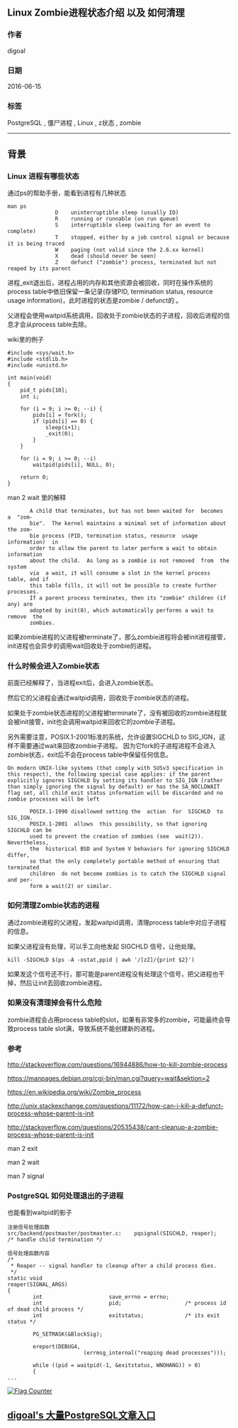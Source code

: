 ## Linux Zombie进程状态介绍 以及 如何清理  
                                                                                                                                                   
### 作者                                                                                                                                                   
digoal                                                                                                                                                   
                                                                                                                                                   
### 日期                                                                                                                                                   
2016-06-15                                                                                                                                               
                                                                                                                                                   
### 标签                                                                                                                                                   
PostgreSQL , 僵尸进程 , Linux , z状态 , zombie        
                                                                                                                                                   
----                                                                                                                                                   
                                                                                                                                                   
## 背景                                       
### Linux 进程有哪些状态  
通过ps的帮助手册，能看到进程有几种状态    
  
```  
man ps  
               D    uninterruptible sleep (usually IO)  
               R    running or runnable (on run queue)  
               S    interruptible sleep (waiting for an event to complete)  
               T    stopped, either by a job control signal or because it is being traced  
               W    paging (not valid since the 2.6.xx kernel)  
               X    dead (should never be seen)  
               Z    defunct ("zombie") process, terminated but not reaped by its parent  
```  
  
进程_exit退出后，进程占用的内存和其他资源会被回收，同时在操作系统的process table中依旧保留一条记录(存储PID, termination status, resource  usage  information)，此时进程的状态是zombie / defunct的 。     
    
父进程会使用waitpid系统调用，回收处于zombie状态的子进程，回收后进程的信息才会从process table去除。    
  
wiki里的例子    
  
```  
#include <sys/wait.h>  
#include <stdlib.h>  
#include <unistd.h>  
  
int main(void)  
{  
	pid_t pids[10];  
	int i;  
  
	for (i = 9; i >= 0; --i) {  
		pids[i] = fork();  
		if (pids[i] == 0) {  
			sleep(i+1);  
			_exit(0);  
		}  
	}  
  
	for (i = 9; i >= 0; --i)  
		waitpid(pids[i], NULL, 0);  
  
	return 0;  
}  
```  
  
man 2 wait 里的解释    
  
```  
       A child that terminates, but has not been waited for  becomes  a  "zom-  
       bie".  The kernel maintains a minimal set of information about the zom-  
       bie process (PID, termination status, resource  usage  information)  in  
       order to allow the parent to later perform a wait to obtain information  
       about the child.  As long as a zombie is not removed  from  the  system  
       via  a wait, it will consume a slot in the kernel process table, and if  
       this table fills, it will not be possible to create further  processes.  
       If a parent process terminates, then its "zombie" children (if any) are  
       adopted by init(8), which automatically performs a wait to  remove  the  
       zombies.  
```  
  
如果zombie进程的父进程被terminate了，那么zombie进程将会被init进程接管，init进程也会异步的调用wait回收处于zombie的进程。    
    
### 什么时候会进入Zombie状态  
前面已经解释了，当进程exit后，会进入zombie状态。    
  
然后它的父进程会通过waitpid调用，回收处于zombie状态的进程。    
  
如果处于zombie状态进程的父进程被terminate了，没有被回收的zombie进程就会被init接管，init也会调用waitpid来回收它的zombie子进程。    
    
另外需要注意，POSIX.1-2001标准的系统，允许设置SIGCHLD  to  SIG_IGN，这样不需要通过wait来回收zombie子进程。  因为它fork的子进程进程不会进入zombie状态，exit后不会在process table中保留任何信息。    
  
```  
On modern UNIX-like systems (that comply with SUSv3 specification in this respect), the following special case applies: if the parent explicitly ignores SIGCHLD by setting its handler to SIG_IGN (rather than simply ignoring the signal by default) or has the SA_NOCLDWAIT flag set, all child exit status information will be discarded and no zombie processes will be left  
  
       POSIX.1-1990 disallowed setting the  action  for  SIGCHLD  to  SIG_IGN.  
       POSIX.1-2001  allows  this possibility, so that ignoring SIGCHLD can be  
       used to prevent the creation of zombies (see  wait(2)).   Nevertheless,  
       the  historical BSD and System V behaviors for ignoring SIGCHLD differ,  
       so that the only completely portable method of ensuring that terminated  
       children  do not become zombies is to catch the SIGCHLD signal and per-  
       form a wait(2) or similar.  
```  
    
### 如何清理Zombie状态的进程  
通过zombie进程的父进程，发起waitpid调用，清理process table中对应子进程的信息。    
  
如果父进程没有处理，可以手工向他发起 SIGCHLD 信号，让他处理。    
  
```  
kill -SIGCHLD $(ps -A -ostat,ppid | awk '/[zZ]/{print $2}')  
```  
  
如果发这个信号还不行，那可能是parent进程没有处理这个信号，把父进程也干掉，然后让init去回收zombie进程。    
    
### 如果没有清理掉会有什么危险  
zombie进程会占用process table的slot，如果有非常多的zombie，可能最终会导致process table slot满，导致系统不能创建新的进程。    
  
### 参考    
http://stackoverflow.com/questions/16944886/how-to-kill-zombie-process  
  
https://manpages.debian.org/cgi-bin/man.cgi?query=wait&sektion=2  
  
https://en.wikipedia.org/wiki/Zombie_process  
  
http://unix.stackexchange.com/questions/11172/how-can-i-kill-a-defunct-process-whose-parent-is-init  
  
http://stackoverflow.com/questions/20535438/cant-cleanup-a-zombie-process-whose-parent-is-init  
  
man 2 exit  
  
man 2 wait  
  
man 7 signal  
  
### PostgreSQL 如何处理退出的子进程  
  
也能看到waitpid的影子    
  
```  
注册信号处理函数    
src/backend/postmaster/postmaster.c:    pqsignal(SIGCHLD, reaper);      /* handle child termination */  
  
信号处理函数内容  
/*  
 * Reaper -- signal handler to cleanup after a child process dies.  
 */  
static void  
reaper(SIGNAL_ARGS)  
{  
        int                     save_errno = errno;  
        int                     pid;                    /* process id of dead child process */  
        int                     exitstatus;             /* its exit status */  
  
        PG_SETMASK(&BlockSig);  
  
        ereport(DEBUG4,  
                        (errmsg_internal("reaping dead processes")));  
  
        while ((pid = waitpid(-1, &exitstatus, WNOHANG)) > 0)  
        {  
...  
```  
    
  
<a rel="nofollow" href="http://info.flagcounter.com/h9V1"  ><img src="http://s03.flagcounter.com/count/h9V1/bg_FFFFFF/txt_000000/border_CCCCCC/columns_2/maxflags_12/viewers_0/labels_0/pageviews_0/flags_0/"  alt="Flag Counter"  border="0"  ></a>  
  
  
  
  
  
  
## [digoal's 大量PostgreSQL文章入口](https://github.com/digoal/blog/blob/master/README.md "22709685feb7cab07d30f30387f0a9ae")
  
